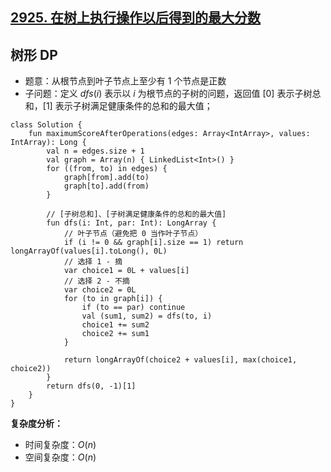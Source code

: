 ## [2925. 在树上执行操作以后得到的最大分数](https://leetcode.cn/problems/maximum-score-after-applying-operations-on-a-tree/description/)

## 树形 DP

- 题意：从根节点到叶子节点上至少有 $1$ 个节点是正数
- 子问题：定义 $dfs(i)$ 表示以 $i$ 为根节点的子树的问题，返回值 $[0]$ 表示子树总和，$[1]$ 表示子树满足健康条件的总和的最大值；

```
class Solution {
    fun maximumScoreAfterOperations(edges: Array<IntArray>, values: IntArray): Long {
        val n = edges.size + 1
        val graph = Array(n) { LinkedList<Int>() }
        for ((from, to) in edges) {
            graph[from].add(to)
            graph[to].add(from)
        }
    
        // [子树总和]、[子树满足健康条件的总和的最大值]
        fun dfs(i: Int, par: Int): LongArray {
            // 叶子节点（避免把 0 当作叶子节点）
            if (i != 0 && graph[i].size == 1) return longArrayOf(values[i].toLong(), 0L)
            // 选择 1 - 摘
            var choice1 = 0L + values[i]
            // 选择 2 - 不摘
            var choice2 = 0L
            for (to in graph[i]) {
                if (to == par) continue
                val (sum1, sum2) = dfs(to, i)
                choice1 += sum2
                choice2 += sum1
            }

            return longArrayOf(choice2 + values[i], max(choice1, choice2))
        }
        return dfs(0, -1)[1]
    }
}
```

**复杂度分析：**

- 时间复杂度：$O(n)$
- 空间复杂度：$O(n)$
